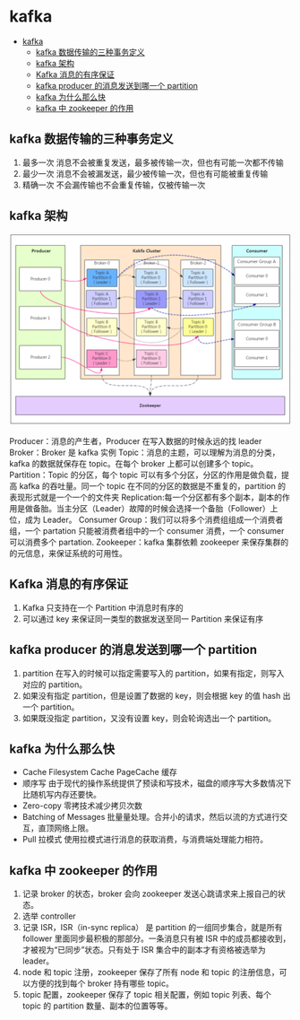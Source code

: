 # kafka

<!-- @import "[TOC]" {cmd="toc" depthFrom=1 depthTo=6 orderedList=false} -->

<!-- code_chunk_output -->

- [kafka](#kafka)
  - [kafka 数据传输的三种事务定义](#kafka-数据传输的三种事务定义)
  - [kafka 架构](#kafka-架构)
  - [Kafka 消息的有序保证](#kafka-消息的有序保证)
  - [kafka producer 的消息发送到哪一个 partition](#kafka-producer-的消息发送到哪一个-partition)
  - [kafka 为什么那么快](#kafka-为什么那么快)
  - [kafka 中 zookeeper 的作用](#kafka-中-zookeeper-的作用)

<!-- /code_chunk_output -->

## kafka 数据传输的三种事务定义

1. 最多一次 消息不会被重复发送，最多被传输一次，但也有可能一次都不传输
2. 最少一次 消息不会被漏发送，最少被传输一次，但也有可能被重复传输
3. 精确一次 不会漏传输也不会重复传输，仅被传输一次

## kafka 架构

![kafka](kafka.png)

Producer：消息的产生者，Producer 在写入数据的时候永远的找 leader
Broker：Broker 是 kafka 实例
Topic：消息的主题，可以理解为消息的分类，kafka 的数据就保存在 topic。在每个 broker 上都可以创建多个 topic。
Partition：Topic 的分区，每个 topic 可以有多个分区，分区的作用是做负载，提高 kafka 的吞吐量。同一个 topic 在不同的分区的数据是不重复的，partition 的表现形式就是一个一个的文件夹
Replication:每一个分区都有多个副本，副本的作用是做备胎。当主分区（Leader）故障的时候会选择一个备胎（Follower）上位，成为 Leader。
Consumer Group：我们可以将多个消费组组成一个消费者组，一个 partation 只能被消费者组中的一个 consumer 消费，一个 consumer 可以消费多个 partation.
Zookeeper：kafka 集群依赖 zookeeper 来保存集群的的元信息，来保证系统的可用性。

## Kafka 消息的有序保证

1. Kafka 只支持在一个 Partition 中消息时有序的
2. 可以通过 key 来保证同一类型的数据发送至同一 Partition 来保证有序

## kafka producer 的消息发送到哪一个 partition

1. partition 在写入的时候可以指定需要写入的 partition，如果有指定，则写入对应的 partition。
2. 如果没有指定 partition，但是设置了数据的 key，则会根据 key 的值 hash 出一个 partition。
3. 如果既没指定 partition，又没有设置 key，则会轮询选出一个 partition。

## kafka 为什么那么快

- Cache Filesystem Cache PageCache 缓存
- 顺序写 由于现代的操作系统提供了预读和写技术，磁盘的顺序写大多数情况下比随机写内存还要快。
- Zero-copy 零拷技术减少拷贝次数
- Batching of Messages 批量量处理。合并小的请求，然后以流的方式进行交互，直顶网络上限。
- Pull 拉模式 使用拉模式进行消息的获取消费，与消费端处理能力相符。

## kafka 中 zookeeper 的作用

1. 记录 broker 的状态，broker 会向 zookeeper 发送心跳请求来上报自己的状态。
2. 选举 controller
3. 记录 ISR，ISR（in-sync replica） 是 partition 的一组同步集合，就是所有 follower 里面同步最积极的那部分。一条消息只有被 ISR 中的成员都接收到，才被视为“已同步”状态。只有处于 ISR 集合中的副本才有资格被选举为 leader。
4. node 和 topic 注册，zookeeper 保存了所有 node 和 topic 的注册信息，可以方便的找到每个 broker 持有哪些 topic。
5. topic 配置，zookeeper 保存了 topic 相关配置，例如 topic 列表、每个 topic 的 partition 数量、副本的位置等等。

